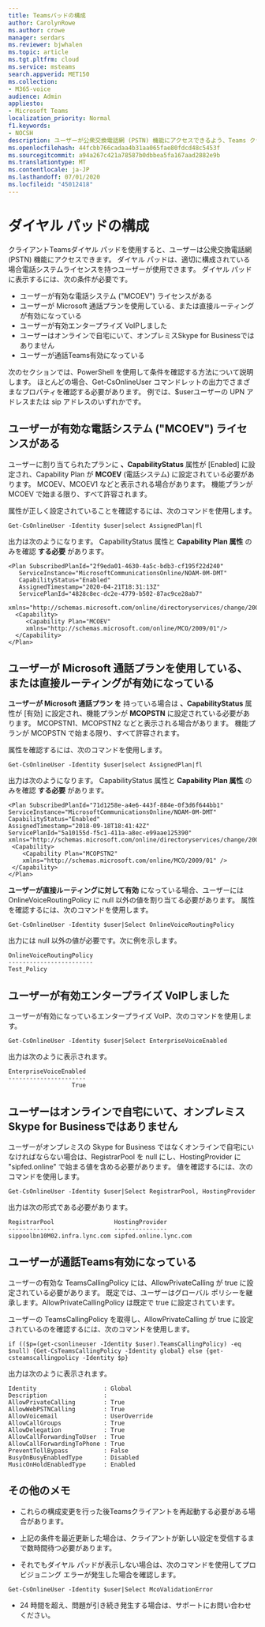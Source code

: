 ```yaml
---
title: Teamsパッドの構成
author: CarolynRowe
ms.author: crowe
manager: serdars
ms.reviewer: bjwhalen
ms.topic: article
ms.tgt.pltfrm: cloud
ms.service: msteams
search.appverid: MET150
ms.collection:
- M365-voice
audience: Admin
appliesto:
- Microsoft Teams
localization_priority: Normal
f1.keywords:
- NOCSH
description: ユーザーが公衆交換電話網 (PSTN) 機能にアクセスできるよう、Teams クライアントでダイヤル パッドを構成する方法について説明します。
ms.openlocfilehash: 44fcbb766cadaa4b31aa065fae80fdcd48c5453f
ms.sourcegitcommit: a94a267c421a78587b0dbbea5fa167aad2882e9b
ms.translationtype: MT
ms.contentlocale: ja-JP
ms.lasthandoff: 07/01/2020
ms.locfileid: "45012418"
---
```

# <a name="dial-pad-configuration"></a>ダイヤル パッドの構成

クライアントTeamsダイヤル パッドを使用すると、ユーザーは公衆交換電話網 (PSTN) 機能にアクセスできます。 ダイヤル パッドは、適切に構成されている場合電話システムライセンスを持つユーザーが使用できます。 ダイヤル パッドに表示するには、次の条件が必要です。

- ユーザーが有効な電話システム ("MCOEV") ライセンスがある
- ユーザーが Microsoft 通話プランを使用している、または直接ルーティングが有効になっている
- ユーザーが有効エンタープライズ VoIPしました
- ユーザーはオンラインで自宅にいて、オンプレミスSkype for Businessではありません
- ユーザーが通話Teams有効になっている

次のセクションでは、PowerShell を使用して条件を確認する方法について説明します。 ほとんどの場合、Get-CsOnlineUser コマンドレットの出力でさまざまなプロパティを確認する必要があります。 例では、$userユーザーの UPN アドレスまたは sip アドレスのいずれかです。

## <a name="user-has-an-enabled-phone-system-mcoev-license"></a>ユーザーが有効な電話システム ("MCOEV") ライセンスがある

ユーザーに割り当てられたプランに **、CapabilityStatus** 属性が [Enabled] に設定され、Capability Plan が **MCOEV** (電話システム) に設定されている必要があります。 MCOEV、MCOEV1 などと表示される場合があります。 機能プランが MCOEV で始まる限り、すべて許容されます。

属性が正しく設定されていることを確認するには、次のコマンドを使用します。

```
Get-CsOnlineUser -Identity $user|select AssignedPlan|fl
```

出力は次のようになります。 CapabilityStatus 属性と **Capability Plan 属性** のみを確認 **する必要** があります。

```
<Plan SubscribedPlanId="2f9eda01-4630-4a5c-bdb3-cf195f22d240"  
   ServiceInstance="MicrosoftCommunicationsOnline/NOAM-0M-DMT" 
   CapabilityStatus="Enabled"  
   AssignedTimestamp="2020-04-21T18:31:13Z" 
   ServicePlanId="4828c8ec-dc2e-4779-b502-87ac9ce28ab7" 
   xmlns="http://schemas.microsoft.com/online/directoryservices/change/2008/11"> 
  <Capability> 
     <Capability Plan="MCOEV" 
     xmlns="http://schemas.microsoft.com/online/MCO/2009/01"/> 
  </Capability>
</Plan>
```


## <a name="user-has-microsoft-calling-plan-or-is-enabled-for-direct-routing"></a>ユーザーが Microsoft 通話プランを使用している、または直接ルーティングが有効になっている

**ユーザーが Microsoft 通話プラン を** 持っている場合は **、CapabilityStatus** 属性が [有効] に設定され、機能プランが **MCOPSTN** に設定されている必要があります。 MCOPSTN1、MCOPSTN2 などと表示される場合があります。 機能プランが MCOPSTN で始まる限り、すべて許容されます。

属性を確認するには、次のコマンドを使用します。

```
Get-CsOnlineUser -Identity $user|select AssignedPlan|fl
```

出力は次のようになります。 CapabilityStatus 属性と **Capability Plan 属性** のみを確認 **する必要** があります。

```  
<Plan SubscribedPlanId="71d1258e-a4e6-443f-884e-0f3d6f644bb1" 
ServiceInstance="MicrosoftCommunicationsOnline/NOAM-0M-DMT" 
CapabilityStatus="Enabled"    
AssignedTimestamp="2018-09-18T18:41:42Z" 
ServicePlanId="5a10155d-f5c1-411a-a8ec-e99aae125390" 
xmlns="http://schemas.microsoft.com/online/directoryservices/change/2008/11">
 <Capability>
    <Capability Plan="MCOPSTN2" 
    xmlns="http://schemas.microsoft.com/online/MCO/2009/01" />
 </Capability>
</Plan>
  ```

**ユーザーが直接ルーティングに対して有効** になっている場合、ユーザーには OnlineVoiceRoutingPolicy に null 以外の値を割り当てる必要があります。 属性を確認するには、次のコマンドを使用します。
  
```
Get-CsOnlineUser -Identity $user|Select OnlineVoiceRoutingPolicy 
```

出力には null 以外の値が必要です。次に例を示します。

```
OnlineVoiceRoutingPolicy
------------------------
Test_Policy
```

## <a name="user-has-enterprise-voice-enabled"></a>ユーザーが有効エンタープライズ VoIPしました

ユーザーが有効になっているエンタープライズ VoIP、次のコマンドを使用します。

```
Get-CsOnlineUser -Identity $user|Select EnterpriseVoiceEnabled
```

出力は次のように表示されます。

```
EnterpriseVoiceEnabled
----------------------
                  True

```
 
## <a name="user-is-homed-online-and-not-in-skype-for-business-on-premises"></a>ユーザーはオンラインで自宅にいて、オンプレミスSkype for Businessではありません

ユーザーがオンプレミスの Skype for Business ではなくオンラインで自宅にいなければならない場合は、RegistrarPool を null にし、HostingProvider に "sipfed.online" で始まる値を含める必要があります。  値を確認するには、次のコマンドを使用します。

```
Get-CsOnlineUser -Identity $user|Select RegistrarPool, HostingProvider
```

出力は次の形式である必要があります。

```
RegistrarPool                 HostingProvider
-------------                 ---------------
sippoolbn10M02.infra.lync.com sipfed.online.lync.com
```

## <a name="user-has-teams-calling-policy-enabled"></a>ユーザーが通話Teams有効になっている

ユーザーの有効な TeamsCallingPolicy には、AllowPrivateCalling が true に設定されている必要があります。  既定では、ユーザーはグローバル ポリシーを継承します。AllowPrivateCallingPolicy は既定で true に設定されています。

ユーザーの TeamsCallingPolicy を取得し、AllowPrivateCalling が true に設定されているのを確認するには、次のコマンドを使用します。

```
if (($p=(get-csonlineuser -Identity $user).TeamsCallingPolicy) -eq $null) {Get-CsTeamsCallingPolicy -Identity global} else {get-csteamscallingpolicy -Identity $p}
```

出力は次のように表示されます。

```
Identity                   : Global
Description                :
AllowPrivateCalling        : True
AllowWebPSTNCalling        : True
AllowVoicemail             : UserOverride
AllowCallGroups            : True
AllowDelegation            : True
AllowCallForwardingToUser  : True
AllowCallForwardingToPhone : True
PreventTollBypass          : False
BusyOnBusyEnabledType      : Disabled
MusicOnHoldEnabledType     : Enabled
``` 

## <a name="additional-notes"></a>その他のメモ

-   これらの構成変更を行った後Teamsクライアントを再起動する必要がある場合があります。

-   上記の条件を最近更新した場合は、クライアントが新しい設定を受信するまで数時間待つ必要があります。

-   それでもダイヤル パッドが表示しない場合は、次のコマンドを使用してプロビジョニング エラーが発生した場合を確認します。

  ```
  Get-CsOnlineUser -Identity $user|Select McoValidationError
  ```

-    24 時間を超え、問題が引き続き発生する場合は、サポートにお問い合わせください。


